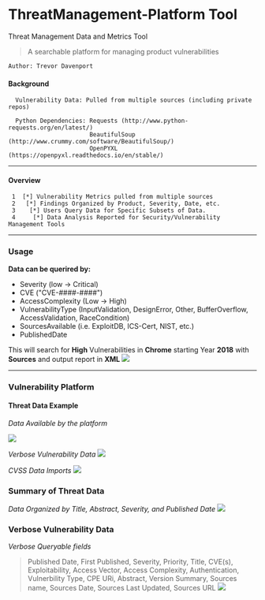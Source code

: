 # ThreatManagement-Platform Tool
Threat Management Data and Metrics Tool

> A searchable platform for managing product vulnerabilities

```
Author: Trevor Davenport
```
#### Background ####
```
  Vulnerability Data: Pulled from multiple sources (including private repos)
  
  Python Dependencies: Requests (http://www.python-requests.org/en/latest/)
                       BeautifulSoup (http://www.crummy.com/software/BeautifulSoup/)
                       OpenPYXL (https://openpyxl.readthedocs.io/en/stable/)
```
___

#### Overview ####
```
 1  [*] Vulnerability Metrics pulled from multiple sources
 2   [*] Findings Organized by Product, Severity, Date, etc.
 3    [*] Users Query Data for Specific Subsets of Data.
 4     [*] Data Analysis Reported for Security/Vulnerability Management Tools
```
___

### Usage ###
**Data can be querired by:**
* Severity (low -> Critical)
* CVE ("CVE-####-####")
* AccessComplexity (Low -> High)
* VulnerabilityType (InputValidation, DesignError, Other, BufferOverflow, AccessValidation, RaceCondition)
* SourcesAvailable (i.e. ExploitDB, ICS-Cert, NIST, etc.)
* PublishedDate

This will search for **High** Vulnerabilities in **Chrome** starting Year **2018** with **Sources** and output report in **XML**
![](https://i.imgur.com/wpxQ2VH.png)

___

### Vulnerability Platform ###
#### Threat Data Example ####
 *Data Available by the platform*

![](https://i.imgur.com/KORZnuk.png)


 *Verbose Vulnerability Data*
![](https://i.imgur.com/HWFL0Ji.png)

 *CVSS Data Imports*
![](https://i.imgur.com/B46XBKU.png)

### Summary of Threat Data ###
 *Data Organized by Title, Abstract, Severity, and Published Date*
![](https://i.imgur.com/cuqX1q9.png)


### Verbose Vulnerability Data ###
 *Verbose Queryable fields*
> Published Date, First Published, Severity, Priority, Title, CVE(s), Exploitability, Access Vector, Access Complexity, Authentication, Vulnerbility Type, CPE URi, Abstract, Version Summary, Sources name, Sources Date, Sources Last Updated, Sources URL
![](https://i.imgur.com/fsIWZhr.png)
 
